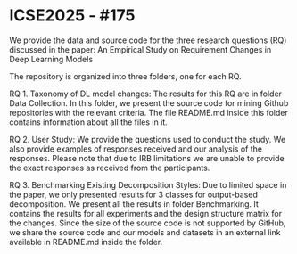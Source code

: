 # ICSE2025 - #175

We provide the data and source code for the three research questions (RQ) discussed in the paper: An Empirical Study on Requirement Changes in
Deep Learning Models

The repository is organized into three folders, one for each RQ.

RQ 1. Taxonomy of DL model changes: The results for this RQ are in folder Data Collection. In this folder, we present the source code for mining Github repositories with the relevant criteria. The file README.md inside this folder contains information about all the files in it.

RQ 2. User Study: We provide the questions used to conduct the study. We also provide examples of responses received and our analysis of the responses. Please note that due to IRB limitations we are unable to provide the exact responses as received from the participants.

RQ 3. Benchmarking Existing Decomposition Styles: Due to limited space in the paper, we only presented results for 3 classes for output-based decomposition. We present all the results in folder Benchmarking. It contains the results for all experiments and the design structure matrix for the changes. Since the size of the source code is not supported by GitHub, we share the source code and our models and datasets in an external link available in README.md inside the folder.

